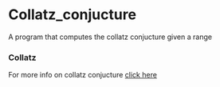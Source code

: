 # Collatz_conjucture

A program that computes the collatz conjucture given a range

### Collatz


For more info on collatz conjucture [click here](https://en.wikipedia.org/wiki/Collatz_conjecture#:~:text=The%20Collatz%20conjecture%20is%20one,every%20positive%20integer%20into%201)
